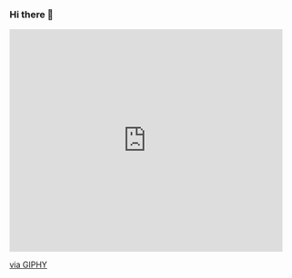 ### Hi there 👋

<iframe src="https://giphy.com/embed/uvqkJvzmMJu5W" width="480" height="392" frameBorder="0" class="giphy-embed" allowFullScreen></iframe><p><a href="https://giphy.com/gifs/cat-loop-goofy-uvqkJvzmMJu5W">via GIPHY</a></p>


<!--
**hypeofpipe/hypeofpipe** is a ✨ _special_ ✨ repository because its `README.md` (this file) appears on your GitHub profile.

Here are some ideas to get you started:

- 🔭 I’m currently working on ...
- 🌱 I’m currently learning ...
- 👯 I’m looking to collaborate on ...
- 🤔 I’m looking for help with ...
- 💬 Ask me about ...
- 📫 How to reach me: ...
- 😄 Pronouns: ...
- ⚡ Fun fact: ...
-->
